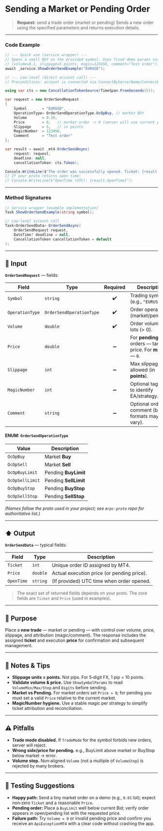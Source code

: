 # Sending a Market or Pending Order

> **Request:** send a trade order (market or pending)
> Sends a new order using the specified parameters and returns execution details.

---

### Code Example

```csharp
// --- Quick use (service wrapper) ---
// Opens a small BUY on the provided symbol. Uses fixed demo params inside the method
// (volume=0.1, slippage=5 points, magic=123456, comment="Test order").
await _service.ShowOrderSendExample("EURUSD");

// --- Low-level (direct account call) ---
// Preconditions: account is connected via ConnectByServerName/ConnectByHostPort.

using var cts = new CancellationTokenSource(TimeSpan.FromSeconds(5));

var request = new OrderSendRequest
{
    Symbol       = "EURUSD",
    OperationType= OrderSendOperationType.OcOpBuy, // market BUY
    Volume       = 0.10,
    Price        = 0,   // market order -> 0 (server will use current price)
    Slippage     = 5,   // in points
    MagicNumber  = 123456,
    Comment      = "Test order"
};

var result = await _mt4.OrderSendAsync(
    request: request,
    deadline: null,
    cancellationToken: cts.Token);

Console.WriteLine($"The order was successfully opened. Ticket: {result.Ticket}, Price: {result.Price}");
// If your proto returns open time:
// Console.WriteLine($"OpenTime (UTC): {result.OpenTime}");
```

---

### Method Signatures

```csharp
// Service wrapper (example implementation)
Task ShowOrderSendExample(string symbol);
```

```csharp
// Low-level account call
Task<OrderSendData> OrderSendAsync(
    OrderSendRequest request,
    DateTime? deadline = null,
    CancellationToken cancellationToken = default
);
```

---

## 🔽 Input

**`OrderSendRequest`** — fields:

| Field           | Type                     | Required | Description                                                  |
| --------------- | ------------------------ | :------: | ------------------------------------------------------------ |
| `Symbol`        | `string`                 |    ✔️    | Trading symbol (e.g., `"EURUSD"`).                           |
| `OperationType` | `OrderSendOperationType` |    ✔️    | Order operation (market/pending).                            |
| `Volume`        | `double`                 |    ✔️    | Order volume in lots (> 0).                                  |
| `Price`         | `double`                 |     ➖    | For **pending** orders — target price. For **market** — `0`. |
| `Slippage`      | `int`                    |     ➖    | Max slippage allowed (in **points**).                        |
| `MagicNumber`   | `int`                    |     ➖    | Optional tag used to identify EA/strategy.                   |
| `Comment`       | `string`                 |     ➖    | Optional order comment (broker formats may vary).            |

#### ENUM: `OrderSendOperationType`

| Value           | Description           |
| --------------- | --------------------- |
| `OcOpBuy`       | Market **Buy**        |
| `OcOpSell`      | Market **Sell**       |
| `OcOpBuyLimit`  | Pending **BuyLimit**  |
| `OcOpSellLimit` | Pending **SellLimit** |
| `OcOpBuyStop`   | Pending **BuyStop**   |
| `OcOpSellStop`  | Pending **SellStop**  |

*(Names follow the proto used in your project; see `mrpc-proto` repo for authoritative list.)*

---

## ⬆️ Output

**`OrderSendData`** — typical fields:

| Field      | Type     | Description                                |
| ---------- | -------- | ------------------------------------------ |
| `Ticket`   | `int`    | Unique order ID assigned by MT4.           |
| `Price`    | `double` | Actual execution price (or pending price). |
| `OpenTime` | `string` | (If provided) UTC time when order opened.  |

> The exact set of returned fields depends on your proto. The core fields are `Ticket` and `Price` (used in examples).

---

## 🎯 Purpose

Place a **new trade** — market or pending — with control over volume, price, slippage, and attribution (magic/comment). The response includes the assigned **ticket** and execution **price** for confirmation and subsequent management.

---

## 🧩 Notes & Tips

* **Slippage units = points.** Not pips. For 5‑digit FX, 1 pip = 10 points.
* **Validate volume & price.** Use `ShowSymbolParams` to read `VolumeMin/Max/Step` and `Digits` before sending.
* **Market vs Pending.** For market orders set `Price = 0`; for pending you must set a valid `Price` relative to the current market.
* **MagicNumber hygiene.** Use a stable magic per strategy to simplify ticket attribution and reconciliation.

---

## ⚠️ Pitfalls

* **Trade mode disabled.** If `TradeMode` for the symbol forbids new orders, server will reject.
* **Wrong side/price for pending.** e.g., BuyLimit above market or BuyStop below market → error.
* **Volume step.** Non‑aligned `Volume` (not a multiple of `VolumeStep`) is rejected by many brokers.

---

## 🧪 Testing Suggestions

* **Happy path:** Send a tiny market order on a demo (e.g., `0.01` lot); expect non‑zero `Ticket` and a reasonable `Price`.
* **Pending order:** Place a `BuyLimit` well below current Bid; verify order appears in open/pending list with the requested price.
* **Failure path:** Try `Volume = 0` or invalid pending price and confirm you receive an `ApiExceptionMT4` with a clear code without crashing the app.
